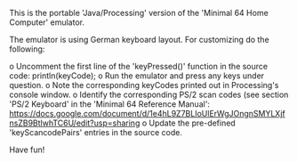 This is the portable 'Java/Processing' version of the 'Minimal 64 Home Computer' emulator.

The emulator is using German keyboard layout. For customizing do the following:

o Uncomment the first line of the 'keyPressed()' function in the source code: println(keyCode);
o Run the emulator and press any keys under question.
o Note the corresponding keyCodes printed out in Processing's console window.
o Identify the corresponding PS/2 scan codes (see section 'PS/2 Keyboard' in the 'Minimal 64 Reference Manual':
  https://docs.google.com/document/d/1e4hL9Z7BLIoUlErWgJOngnSMYLXjfnsZB9BtlwhTC6U/edit?usp=sharing
o Update the pre-defined 'keyScancodePairs' entries in the source code.

Have fun!
